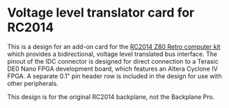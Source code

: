 # Voltage level translator card for RC2014
This is a design for an add-on card for the [RC2014 Z80 Retro computer kit](https://rc2014.co.uk/) which provides a bidirectional, voltage level translated bus interface.  The pinout of the IDC connector is designed for direct connection to a Terasic DE0 Nano FPGA development board, which features an Altera Cyclone IV FPGA.  A separate 0.1" pin header row is included in the design for use with other peripherals.

This design is for the original RC2014 backplane, not the Backplane Pro.
